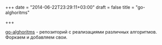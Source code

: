+++
date = "2014-06-22T23:29:11+03:00"
draft = false
title = "go-alghoritms"

+++

<p><a href="https://github.com/0xAX/go-alghoritms">go-alghoritms</a> - репозиторий с реализациями различных алгоритмов. Форкаем и добавляем свои.</p>

